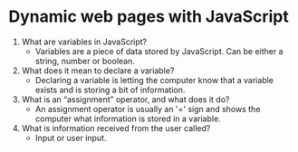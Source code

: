 # Dynamic web pages with JavaScript
1. What are variables in JavaScript?
    - Variables are a piece of data stored by JavaScript. Can be either a string, number or boolean.
2. What does it mean to declare a variable?
    - Declaring a variable is letting the computer know that a variable exists and is storing a bit of information.
3. What is an “assignment” operator, and what does it do?
    - An assignment operator is usually an '=' sign and shows the computer what information is stored in a variable.
4. What is information received from the user called?
    - Input or user input.